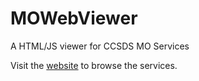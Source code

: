# MOWebViewer
A HTML/JS viewer for CCSDS MO Services

Visit the [website](https://nanosat-mo-framework.github.io/interfaces/index.html) to browse the services.
